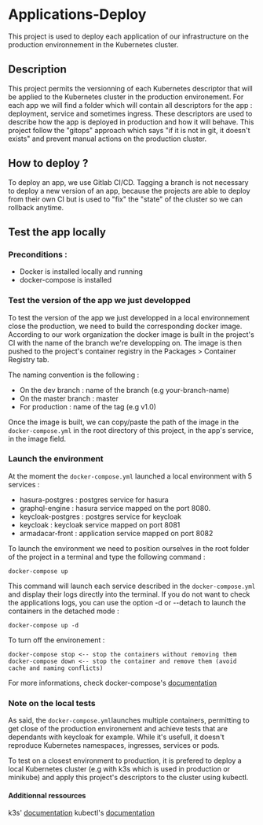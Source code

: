 # Applications-Deploy

This project is used to deploy each application of our infrastructure on the production environnement in the Kubernetes cluster.

## Description

This project permits the versionning of each Kubernetes descriptor that will be applied to the Kubernetes cluster in the production environement.
For each app we will find a folder which will contain all descriptors for the app : deployment, service and sometimes ingress. These descriptors are used to describe how the app is deployed in production and how it will behave.
This project follow the "gitops" approach which says "if it is not in git, it doesn't exists" and prevent manual actions on the production cluster.

## How to deploy ?

To deploy an app, we use Gitlab CI/CD. 
Tagging a branch is not necessary to deploy a new version of an app, because the projects are able to deploy from their own CI but is used to "fix" the "state" of the cluster so we can rollback anytime.

## Test the app locally

### Preconditions :

* Docker is installed locally and running
* docker-compose is installed

### Test the version of the app we just developped

To test the version of the  app we just developped in a local environnement close the production, we need to build the corresponding docker image. According to our work organization the docker image is built in the project's CI with the name of the branch we're developping on. The image is then pushed to the project's container registry in the Packages > Container Registry tab.

The naming convention is the following :

* On the dev branch : name of the branch (e.g your-branch-name)
* On the master branch : master
* For production : name of the tag (e.g v1.0)

Once the image is built, we can copy/paste the path of the image in the `docker-compose.yml` in the root directory of this project, in the app's service, in the image field.

### Launch the environment

At the moment the `docker-compose.yml` launched a local environment with 5 services :

* hasura-postgres : postgres service for hasura
* graphql-engine : hasura service mapped on the port 8080. 
* keycloak-postgres : postgres service for keycloak
* keycloak : keycloak service mapped on port 8081 
* armadacar-front : application service mapped on port 8082

To launch the environment we need to position ourselves in the root folder of the project in a terminal and type the following command :
```
docker-compose up
```
This command will launch each service described in the `docker-compose.yml` and display their logs directly into the terminal.
If you do not want to check the applications logs, you can use the option -d or --detach to launch the containers in the detached mode :
```
docker-compose up -d
```
To turn off the environement :
```
docker-compose stop <-- stop the containers without removing them
docker-compose down <-- stop the container and remove them (avoid cache and naming conflicts)
```

For more informations, check docker-compose's [documentation](https://docs.docker.com/compose/)

### Note on the local tests

As said, the `docker-compose.yml`launches multiple containers, permitting to get close of the production environement and achieve tests that are dependants with keycloak for example. While it's usefull, it doesn't reproduce Kubernetes namespaces, ingresses, services or pods.

To test on a closest environment to production, it is prefered to deploy a local Kubernetes cluster (e.g with k3s which is used in production or minikube) and apply this project's descriptors to the cluster using kubectl.

#### Additionnal ressources

k3s' [documentation](https://rancher.com/docs/k3s/latest/en/)
kubectl's [documentation](https://kubernetes.io/fr/docs/reference/kubectl/overview/)
